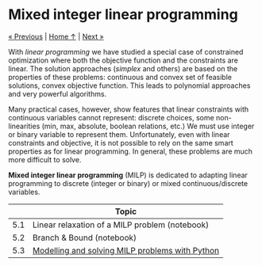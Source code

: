 # Mixed integer linear programming

[« Previous](../4_linear) \| [Home ↑](../) \| [Next »](../6_complexity)

With _linear programming_ we have studied a special case of constrained optimization where both the objective function and the constraints are linear. The solution approaches (_simplex_ and others) are based on the properties of these problems: continuous and convex set of feasible solutions, convex objective function. This leads to polynomial approaches and very powerful algorithms.

Many practical cases, however, show features that linear constraints with continuous variables cannot represent: discrete choices, some non-linearities (min, max, absolute, boolean relations, etc.) We must use integer or binary variable to represent them. Unfortunately, even with linear constraints and objective, it is not possible to rely on the same smart properties as for linear programming. In general, these problems are much more difficult to solve.

**Mixed integer linear programming** (MILP) is dedicated to adapting linear programming to discrete (integer or binary) or mixed continuous/discrete variables.

|     | Topic                                                     |
| --- | --------------------------------------------------------- |
| 5.1 | Linear relaxation of a MILP problem (notebook)            |
| 5.2 | Branch & Bound (notebook)                                 |
| 5.3 | [Modelling and solving MILP problems with Python](python) |

